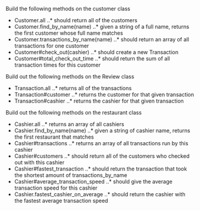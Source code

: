 Build the following methods on the customer class

* Customer.all
..*  should return all of the customers
* Customer.find_by_name(name)
..*  given a string of a full name, returns the first customer whose full name matches
* Customer.transactions_by_name(name)
..*  should return an array of all transactions for one customer
* Customer#check_out(cashier)
..*  should create a new Transaction
* Customer#total_check_out_time
..*  should return the sum of all transaction times for this customer

Build out the following methods on the Review class

* Transaction.all
..*  returns all of the transactions
* Transaction#customer
..*  returns the customer for that given transaction
* Transaction#cashier
..*  returns the cashier for that given transaction

Build out the following methods on the restaurant class

* Cashier.all
..*  returns an array of all cashiers
* Cashier.find_by_name(name)
..*  given a string of cashier name, returns the first restaurant that matches
* Cashier#transactions
..*  returns an array of all transactions run by this cashier
* Cashier#customers
..*  should return all of the customers who checked out with this cashier
* Cashier#fastest_transaction
..*  should return the transaction that took the shortest amount of transactions_by_name
* Cashier#average_transaction_speed
..*  should give the average transaction speed for this cashier
* Cashier.fastest_cashier_on_average
..*  should return the cashier with the fastest average transaction speed
